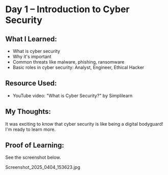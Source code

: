 # Day 1 – Introduction to Cyber Security

## What I Learned:
- What is cyber security
- Why it's important
- Common threats like malware, phishing, ransomware
- Basic roles in cyber security: Analyst, Engineer, Ethical Hacker

## Resource Used:
- YouTube video: "What is Cyber Security?" by Simplilearn

## My Thoughts:
It was exciting to know that cyber security is like being a digital bodyguard! I'm ready to learn more.

## Proof of Learning:
See the screenshot below.

Screenshot_2025_0404_153623.jpg
